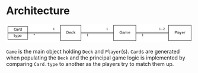 # Architecture

![Class Diagram](./class_diagram.png)

`Game` is the main object holding `Deck` and `Player`(s). `Card`s are generated when populating the `Deck` and the principal game logic is implemented by comparing `Card.type` to another as the players try to match them up.